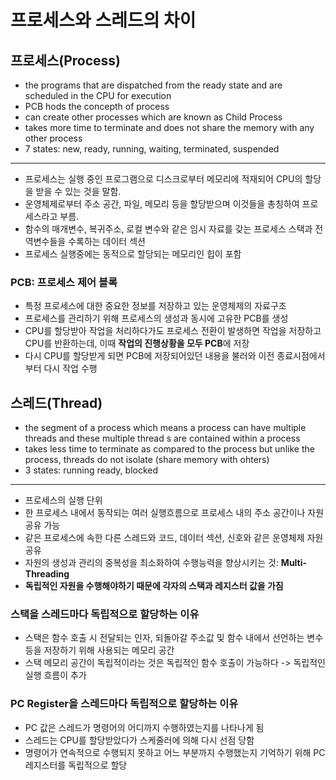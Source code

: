 # **프로세스와 스레드의 차이**
## **프로세스(Process)**
* the programs that are dispatched from the ready state and are scheduled in the CPU for execution 
* PCB hods the concepth of process 
* can create other processes which are known as Child Process 
* takes more time to terminate and does not share the memory with any other process 
* 7 states: new, ready, running, waiting, terminated, suspended 
---
* 프로세스는 실행 중인 프로그램으로 디스크로부터 메모리에 적재되어 CPU의 할당을 받을 수 있는 것을 말함. 
* 운영체제로부터 주소 공간, 파일, 메모리 등을 할당받으며 이것들을 총칭하여 프로세스라고 부름. 
* 함수의 매개변수, 복귀주소, 로컬 변수와 같은 임시 자료를 갖는 프로세스 스택과 전역변수들을 수록하는 데이터 섹션
* 프로세스 실행중에는 동적으로 할당되는 메모리인 힙이 포함

### **PCB: 프로세스 제어 블록**
* 특정 프로세스에 대한 중요한 정보를 저장하고 있는 운영체제의 자료구조
* 프로세스를 관리하기 위해 프로세스의 생성과 동시에 고유한 PCB를 생성
* CPU를 할당받아 작업을 처리하다가도 프로세스 전환이 발생하면 작업을 저장하고 CPU를 반환하는데, 이때 **작업의 진행상황을 모두 PCB**에 저장
* 다시 CPU를 할당받게 되면 PCB에 저장되어있던 내용을 불러와 이전 종료시점에서부터 다시 작업 수행 

## **스레드(Thread)**
* the segment of a process which means a process can have multiple threads and these multiple thread s are contained within a process
* takes less time to terminate as compared to the process but unlike the process, threads do not isolate (share memory with ohters)
* 3 states: running ready, blocked
---
* 프로세스의 실행 단위
* 한 프로세스 내에서 동작되는 여러 실행흐름으로 프로세스 내의 주소 공간이나 자원 공유 가능
* 같은 프로세스에 속한 다른 스레드와 코드, 데이터 섹션, 신호와 같은 운영체제 자원 공유
* 자원의 생성과 관리의 중복성을 최소화하여 수행능력을 향상시키는 것: **Multi-Threading**
* **독립적인 자원을 수행해야하기 때문에 각자의 스택과 레지스터 값을 가짐**
### **스택을 스레드마다 독립적으로 할당하는 이유**
* 스택은 함수 호출 시  전달되는 인자, 되돌아갈 주소값 및 함수 내에서 선언하는 변수 등을 저장하기 위해 사용되는 메모리 공간
* 스택 메모리 공간이 독립적이라는 것은 독립적인 함수 호출이 가능하다 -> 독립적인 실행 흐름이 추가

### **PC Register을 스레드마다 독립적으로 할당하는 이유**
* PC 값은 스레드가 명령어의 어디까지 수행하였는지를 나타나게 됨
* 스레드는 CPU를 할당받았다가 스케줄러에 의해 다시 선점 당함
* 명령어가 연속적으로 수행되지 못하고 어느 부분까지 수행했는지 기억하기 위해 PC 레지스터를 독립적으로 할당 
